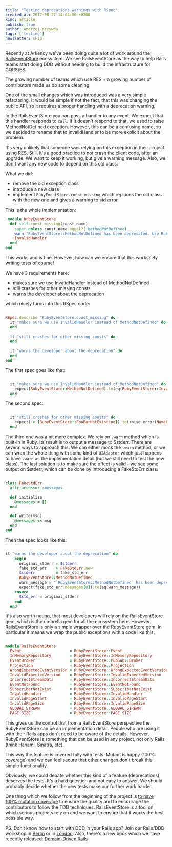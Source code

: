 ```yaml
---
title: "Testing deprecations warnings with RSpec"
created_at: 2017-08-27 14:04:06 +0200
kind: article
publish: true
author: Andrzej Krzywda
tags: ['testing']
newsletter: skip
---
```


Recently at Arkency we've been doing quite a lot of work around the [RailsEventStore](https://railseventstore.org) ecosystem. We see RailsEventStore as the way to help Rails teams start doing DDD without needing to build the infrastructure for CQRS/ES. 

The growing number of teams which use RES + a growing number of contributors made us do some cleaning.

One of the small changes which was introduced was a very simple refactoring. It would be simple if not the fact, that this was changing the public API, so it requires a proper handling with a deprecation warning.

<!-- more -->

In the RailsEventStore you can pass a handler to any event. We expect that this handler responds to `call`. If it doesn't respond to that, we used to raise MethodNotDefined exception. However, this can be a confusing name, so we decided to rename that to InvalidHandler to be more explicit about the problem.

It's very unlikely that someone was relying on this exception in their project using RES. Still, it's a good practice to not crash the client code, after an upgrade. We want to keep it working, but give a warning message. Also, we don't want any new code to depend on this old class.

What we did:

- remove the old exception class
- introduce a new class
- implement `RubyEventStore.const_missing` which replaces the old class with the new one and gives a warning to std error.

This is the whole implementation:

```ruby
 module RubyEventStore
  def self.const_missing(const_name)
    super unless const_name.equal?(:MethodNotDefined)
    warn "RubyEventStore::MethodNotDefined has been deprecated. Use RubyEventStore::InvalidHandler instead."
    InvalidHandler
  end
end
```

This works and is fine. However, how can we ensure that this works? By writing tests of course!

We have 3 requirements here:

- makes sure we use InvalidHandler instead of MethodNotDefined
- still crashes for other missing consts
- warns the developer about the deprecation

which nicely turns into this RSpec code:

```ruby

RSpec.describe "RubyEventStore.const_missing" do
  it "makes sure we use InvalidHandler instead of MethodNotDefined" do
  end
  
  it "still crashes for other missing consts" do
  end
  
  it "warns the developer about the deprecation" do
  end
end
```

The first spec goes like that:

```ruby

  it "makes sure we use InvalidHandler instead of MethodNotDefined" do
    expect(RubyEventStore::MethodNotDefined).to(eq(RubyEventStore::InvalidHandler))
  end
```

The second spec:

```ruby

  it "still crashes for other missing consts" do
    expect(-> {RubyEventStore::FooBarNotExisting}).to(raise_error(NameError))
  end
```

The third one was a bit more complex. We rely on `.warn` method which is built-in in Ruby. Its result is to output a message to $stderr. There are several ways to approach this. We can either mock the `.warn` method, or we can wrap the whole thing with some kind of `UIAdapter` which just happens to have `.warn` as the implementation detail (but we still need to test the new class). The last solution is to make sure the effect is valid - we see some output on $stderr, which can be done by introducing a FakeStdErr class.

```ruby

class FakeStdErr
  attr_accessor :messages

  def initialize
    @messages = []
  end

  def write(msg)
    @messages << msg
  end
end
```

Then the spec looks like this:

```ruby

it "warns the developer about the deprecation" do
    begin
      original_stderr = $stderr
      fake_std_err    = FakeStdErr.new
      $stderr         = fake_std_err
      RubyEventStore::MethodNotDefined
      warn_message = "`RubyEventStore::MethodNotDefined` has been deprecated. Use `RubyEventStore::InvalidHandler` instead."
      expect(fake_std_err.messages[0]).to(eq(warn_message))
    ensure
      $std_err = original_stderr
    end
  end
```

It's also worth noting, that most developers will rely on the RailsEventStore gem, which is the umbrella gem for all the ecosystem here. However, RailsEventStore is only a simple wrapper over the RubyEventStore gem. In particular it means we wrap the public exceptions with a code like this:

```ruby

module RailsEventStore
  Event                     = RubyEventStore::Event
  InMemoryRepository        = RubyEventStore::InMemoryRepository
  EventBroker               = RubyEventStore::PubSub::Broker
  Projection                = RubyEventStore::Projection
  WrongExpectedEventVersion = RubyEventStore::WrongExpectedEventVersion
  InvalidExpectedVersion    = RubyEventStore::InvalidExpectedVersion
  IncorrectStreamData       = RubyEventStore::IncorrectStreamData
  EventNotFound             = RubyEventStore::EventNotFound
  SubscriberNotExist        = RubyEventStore::SubscriberNotExist
  InvalidHandler            = RubyEventStore::InvalidHandler
  InvalidPageStart          = RubyEventStore::InvalidPageStart
  InvalidPageSize           = RubyEventStore::InvalidPageSize
  GLOBAL_STREAM             = RubyEventStore::GLOBAL_STREAM
  PAGE_SIZE                 = RubyEventStore::PAGE_SIZE
```

This gives us the control that from a RailsEventStore perspective the RubyEventStore can be an implementation detail. People who are using it with their Rails apps don't need to be aware of the details. However, RubyEventStore is something that can be used in any project, not only Rails (think Hanami, Sinatra, etc).

This way the feature is covered fully with tests. Mutant is happy (100% coverage) and we can feel secure that other changes don't break this simple functionality.

Obviously, we could debate whether this kind of a feature (deprecations) deserves the tests. It's a hard question and not easy to answer. We should probably decide whether the new tests make our further work harder. 

One thing which we follow from the beginning of the project is [to have 100% mutation coverage](http://blog.arkency.com/2015/04/why-i-want-to-introduce-mutation-testing-to-the-rails-event-store-gem/) to ensure the quality and to encourage the contributors to follow the TDD techniques. RailsEventStore is a tool on which serious projects rely on and we want to ensure that it works the best possible way.

PS. Don’t know how to start with DDD in your Rails app? Join our Rails/DDD workshop in [Berlin](http://blog.arkency.com/ddd-training/) or in [London](http://blog.arkency.com/domain-driven-rails-workshop-london/). Also, there's a new book which we have recently released: [Domain-Driven Rails](http://blog.arkency.com/domain-driven-rails/)
